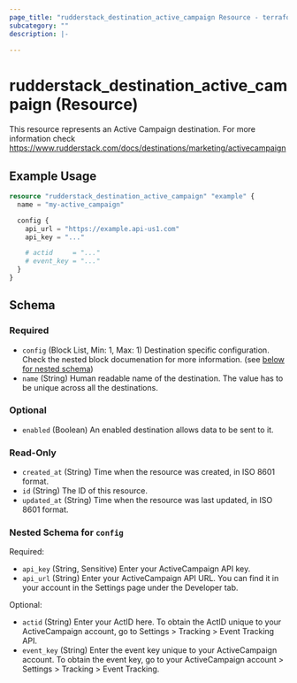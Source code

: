 ```yaml
---
page_title: "rudderstack_destination_active_campaign Resource - terraform-provider-rudderstack"
subcategory: ""
description: |-
  
---
```


# rudderstack_destination_active_campaign (Resource)

This resource represents an Active Campaign destination. For more information check 
https://www.rudderstack.com/docs/destinations/marketing/activecampaign

## Example Usage

```terraform
resource "rudderstack_destination_active_campaign" "example" {
  name = "my-active_campaign"

  config {
    api_url = "https://example.api-us1.com"
    api_key = "..."

    # actid     = "..."
    # event_key = "..."
  }
}
```

<!-- schema generated by tfplugindocs -->
## Schema

### Required

- `config` (Block List, Min: 1, Max: 1) Destination specific configuration. Check the nested block documenation for more information. (see [below for nested schema](#nestedblock--config))
- `name` (String) Human readable name of the destination. The value has to be unique across all the destinations.

### Optional

- `enabled` (Boolean) An enabled destination allows data to be sent to it.

### Read-Only

- `created_at` (String) Time when the resource was created, in ISO 8601 format.
- `id` (String) The ID of this resource.
- `updated_at` (String) Time when the resource was last updated, in ISO 8601 format.

<a id="nestedblock--config"></a>
### Nested Schema for `config`

Required:

- `api_key` (String, Sensitive) Enter your ActiveCampaign API key.
- `api_url` (String) Enter your ActiveCampaign API URL. You can find it in your account in the Settings page under the Developer tab.

Optional:

- `actid` (String) Enter your ActID here. To obtain the ActID unique to your ActiveCampaign account, go to Settings > Tracking > Event Tracking API.
- `event_key` (String) Enter the event key unique to your ActiveCampaign account. To obtain the event key, go to your ActiveCampaign account > Settings > Tracking > Event Tracking.
